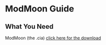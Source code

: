 # ModMoon Guide

## What You Need
ModMoon (the .cia) [click here for the download](https://github.com/Swiftloke/ModMoon/releases)
